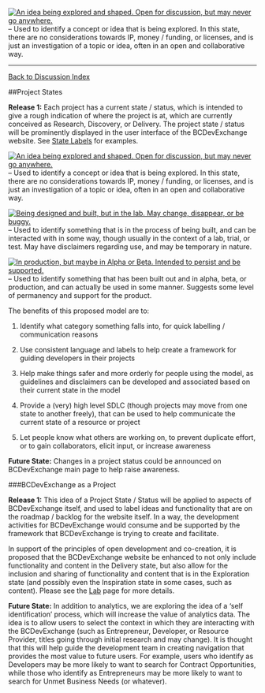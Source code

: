 <a rel="Inspiration" href="https://github.com/BCDevExchange/docs/blob/master/discussion/projectstates.md"><img alt="An idea being explored and shaped. Open for discussion, but may never go anywhere." style="border-width:0" src="https://assets.bcdevexchange.org/images/badges/insipiration.svg" title="An idea being explored and shaped. Open for discussion, but may never go anywhere." /></a> – Used to identify a concept or idea that is being explored. In this state, there are no considerations towards IP, money / funding, or licenses, and is just an investigation of a topic or idea, often in an open and collaborative way. 

---
[Back to Discussion Index](../discussion_index.md)


##Project States

**Release 1:** Each project has a current state / status, which is intended to give a rough indication of where the project is at, which are currently conceived as Research, Discovery, or Delivery. The project state / status will be prominently displayed in the user interface of the BCDevExchange website. See [State Labels](statelabels.md) for examples.


<a rel="Inspiration" href="https://github.com/BCDevExchange/docs/blob/master/discussion/projectstates.md"><img alt="An idea being explored and shaped. Open for discussion, but may never go anywhere." style="border-width:0" src="https://assets.bcdevexchange.org/images/badges/insipiration.svg" title="An idea being explored and shaped. Open for discussion, but may never go anywhere." /></a> – Used to identify a concept or idea that is being explored. In this state, there are no considerations towards IP, money / funding, or licenses, and is just an investigation of a topic or idea, often in an open and collaborative way. 

<a rel="Exploration" href="https://github.com/BCDevExchange/docs/blob/master/discussion/projectstates.md"><img alt="Being designed and built, but in the lab. May change, disappear, or be buggy." style="border-width:0" src="https://assets.bcdevexchange.org/images/badges/exploration.svg" title="Being designed and built, but in the lab. May change, disappear, or be buggy." /></a> – Used to identify something that is in the process of being built, and can be interacted with in some way, though usually in the context of a lab, trial, or test. May have disclaimers regarding use, and may be temporary in nature. 

<a rel="Delivery" href="https://github.com/BCDevExchange/docs/blob/master/discussion/projectstates.md"><img alt="In production, but maybe in Alpha or Beta. Intended to persist and be supported." style="border-width:0" src="https://assets.bcdevexchange.org/images/badges/delivery.svg" title="In production, but maybe in Alpha or Beta. Intended to persist and be supported." /></a> – Used to identify something that has been built out and in alpha, beta, or production, and can actually be used in some manner. Suggests some level of permanency and support for the product.

The benefits of this proposed model are to:

1. Identify what category something falls into,  for quick labelling / communication reasons

2. Use consistent language and labels to help create a framework for guiding developers in their projects

3. Help make things safer and more orderly for people using the model, as guidelines and disclaimers can be developed and associated based on their current state in the model

4. Provide a (very) high level SDLC (though projects may move from one state to another freely), that can be used to help communicate the current state of a resource or project 

5. Let people know what others are working on, to prevent duplicate effort, or to gain collaborators, elicit input, or increase awareness

**Future State:** Changes in a project status could be announced on BCDevExchange main page to help raise awareness. 

###BCDevExchange as a Project 

**Release 1:** This idea of a Project State / Status will be applied to aspects of BCDevExchange itself, and used to label ideas and functionality that are on the roadmap / backlog for the website itself. In a way, the development activities for BCDevExchange would consume and be supported by the framework that BCDevExchange is trying to create and facilitate. 

In support of the principles of open development and co-creation, it is proposed that the BCDevExchange website be enhanced to not only include functionality and content in the Delivery state, but also allow for the inclusion and sharing of functionality and content that is in the Exploration state (and possibly even the Inspiration state in some cases, such as content). Please see the [Lab](lab.md) page for more details.

**Future State:** In addition to analytics, we are exploring the idea of a ‘self identification’ process, which will increase the value of analytics data. The idea is to allow users to select the context in which they are interacting with the BCDevExchange (such as Entrepreneur, Developer, or Resource Provider, titles going through initial research and may change). It is thought that this will help guide the development team in creating navigation that provides the most value to future users. For example, users who identify as Developers may be more likely to want to search for Contract Opportunities, while those who identify as Entrepreneurs may be more likely to want to search for Unmet Business Needs (or whatever). 
